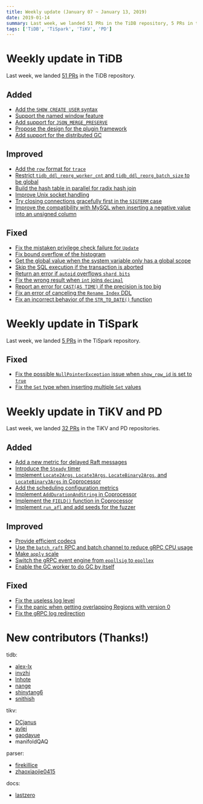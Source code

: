 ```yaml
---
title: Weekly update (January 07 ~ January 13, 2019)
date: 2019-01-14
summary: Last week, we landed 51 PRs in the TiDB repository, 5 PRs in the TiSpark repository, and 32 PRs in the TiKV and PD repositories.
tags: ['TiDB', 'TiSpark', 'TiKV', 'PD']
---
```


# Weekly update in TiDB

Last week, we landed [51 PRs](https://github.com/pingcap/tidb/pulls?utf8=%E2%9C%93&q=is%3Apr+is%3Amerged+merged%3A2019-01-07..2019-01-13+) in the TiDB repository.

## Added

- [Add the `SHOW CREATE USER` syntax](https://github.com/pingcap/tidb/pull/8970)
- [Support the named window feature](https://github.com/pingcap/tidb/pull/8937)
- [Add support for `JSON_MERGE_PRESERVE`](https://github.com/pingcap/tidb/pull/8931)
- [Propose the design for the plugin framework](https://github.com/pingcap/tidb/pull/8802)
- [Add support for the distributed GC](https://github.com/pingcap/tidb/pull/6833)

## Improved

- [Add the `row` format for `trace`](https://github.com/pingcap/tidb/pull/9029)
- [Restrict `tidb_ddl_reorg_worker_cnt` and `tidb_ddl_reorg_batch_size` to be global](https://github.com/pingcap/tidb/pull/8941)
- [Build the hash table in parallel for radix hash join](https://github.com/pingcap/tidb/pull/8927)
- [Improve Unix socket handling](https://github.com/pingcap/tidb/pull/8836)
- [Try closing connections gracefully first in the `SIGTERM` case](https://github.com/pingcap/tidb/pull/8711)
- [Improve the compatibility with MySQL when inserting a negative value into an unsigned column](https://github.com/pingcap/tidb/pull/8544)

## Fixed

- [Fix the mistaken privilege check failure for `Update`](https://github.com/pingcap/tidb/pull/9003)
- [Fix bound overflow of the histogram](https://github.com/pingcap/tidb/pull/8984)
- [Get the global value when the system variable only has a global scope](https://github.com/pingcap/tidb/pull/8968)
- [Skip the SQL execution if the transaction is aborted](https://github.com/pingcap/tidb/pull/8942)
- [Return an error if `autoid` overflows `shard bits`](https://github.com/pingcap/tidb/pull/8936)
- [Fix the wrong result when `int` joins `decimal`](https://github.com/pingcap/tidb/pull/8930)
- [Report an error for `CAST(AS TIME)` if the precision is too big](https://github.com/pingcap/tidb/pull/8907)
- [Fix an error of canceling the `Rename Index` DDL](https://github.com/pingcap/tidb/pull/8610)
- [Fix an incorrect behavior of the `STR_TO_DATE()` function](https://github.com/pingcap/tidb/pull/8517)

# Weekly update in TiSpark

Last week, we landed [5 PRs](https://github.com/pingcap/tispark/pulls?utf8=%E2%9C%93&q=is%3Apr+is%3Amerged+merged%3A2019-01-07..2019-01-13+) in the TiSpark repository.

## Fixed

- [Fix the possible `NullPointerException` issue when `show_row_id` is set to `true`](https://github.com/pingcap/tispark/pull/552)
- [Fix the `Set` type when inserting multiple `Set` values](https://github.com/pingcap/tispark/pull/548)

# Weekly update in TiKV and PD

Last week, we landed [32 PRs](https://github.com/search?utf8=%E2%9C%93&q=repo%3Atikv%2Ftikv+repo%3Apingcap%2Fpd+is%3Apr+is%3Amerged+merged%3A2019-01-07..2019-01-13&type=Issues) in the TiKV and PD repositories.

## Added

- [Add a new metric for delayed Raft messages](https://github.com/tikv/tikv/pull/4061)
- [Introduce the `Steady` timer](https://github.com/tikv/tikv/pull/4060)
- [Implement `Locate2Args`, `Locate3Args`, `LocateBinary2Args`, and `LocateBinary3Args` in Coprocessor](https://github.com/tikv/tikv/pull/4016)
- [Add the scheduling configuration metrics](https://github.com/pingcap/pd/pull/1406)
- [Implement `AddDurationAndString` in Coprocessor](https://github.com/tikv/tikv/pull/4010)
- [Implement the `FIELD()` function in Coprocessor](https://github.com/tikv/tikv/pull/4007)
- [Implement `run_afl` and add seeds for the fuzzer](https://github.com/tikv/tikv/pull/3999)

## Improved

- [Provide efficient codecs](https://github.com/tikv/tikv/pull/3629)
- [Use the `batch_raft` RPC and batch channel to reduce gRPC CPU usage](https://github.com/tikv/tikv/pull/3913)
- [Make `apply` scale](https://github.com/tikv/tikv/pull/4044)
- [Switch the gRPC event engine from `epollsig` to `epollex`](https://github.com/tikv/tikv/pull/4028)
- [Enable the GC worker to do GC by itself](https://github.com/tikv/tikv/pull/3179)

## Fixed

- [Fix the useless log level](https://github.com/tikv/tikv/pull/4046)
- [Fix the panic when getting overlapping Regions with version 0](https://github.com/tikv/tikv/pull/4030)
- [Fix the gRPC log redirection](https://github.com/tikv/tikv/pull/4050)

# New contributors (Thanks!)

tidb:

- [alex-lx](https://github.com/alex-lx)
- [invzhi](https://github.com/invzhi)
- [lnhote](https://github.com/lnhote)
- [nange](https://github.com/nange)
- [shinytang6](https://github.com/shinytang6)
- [snithish](https://github.com/snithish)

tikv:

- [DCjanus](https://github.com/DCjanus)
- [aylei](https://github.com/aylei)
- [gaodayue](https://github.com/gaodayue)
- manifoldQAQ

parser:

- [firekillice](https://github.com/firekillice)
- [zhaoxiaojie0415](https://github.com/zhaoxiaojie0415)

docs:

- [lastzero](https://github.com/lastzero)